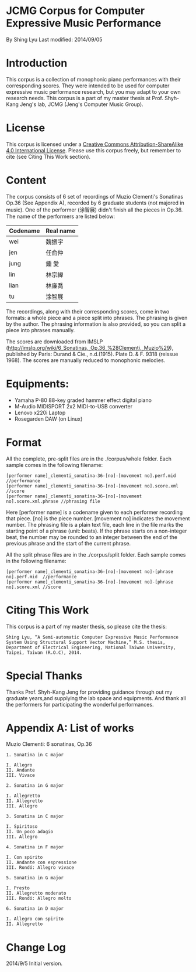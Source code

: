 JCMG Corpus for Computer Expressive Music Performance
======================================================
By Shing Lyu
Last modified: 2014/09/05

# Introduction

  This corpus is a collection of monophonic piano performances with their corresponding scores. They were intended to be used for computer expressive music performance research, but you may adapt to your own research needs. This corpus is a part of my master thesis at Prof. Shyh-Kang Jeng's lab, JCMG (Jeng's Computer Music Group). 

# License

  This corpus is licensed under a [Creative Commons Attribution-ShareAlike 4.0 International License](http://creativecommons.org/licenses/by-sa/4.0/).
  Please use this corpus freely, but remember to cite (see Citing This Work section).

# Content
  The corpus consists of 6 set of recordings of Muzio Clementi's Sonatinas Op.36 (See Appendix A), recorded by 6 graduate students (not majored in music).
One of the performer (涂智展) didn't finish all the pieces in Op.36. The name of the performers are listed below:

|Codename       |Real name|
|-------|-------------------|
|wei  	|	魏振宇|
|jen  	|	任俞仲|
|jung 	|	鍾  愛|
|lin  	|	林宗緯|
|lian 	|	林廉喬|
|tu   	|	涂智展|

  The recordings, along with their corresponding scores, come in two formats: a whole piece and a piece split into phrases. The phrasing is given by the author. The phrasing information is also provided, so you can split a piece into phrases manually.

  The scores are downloaded from IMSLP (http://imslp.org/wiki/6_Sonatinas,_Op.36_%28Clementi,_Muzio%29), published by Paris: Durand & Cie., n.d.(1915). Plate D. & F. 9318 (reissue 1968). The scores are manually reduced to monophonic melodies. 

# Equipments:
  * Yamaha P-80 88-key graded hammer effect digital piano
  * M-Audio MIDISPORT 2x2 MIDI-to-USB converter
  * Lenovo x220i Laptop
  * Rosegarden DAW (on Linux)





# Format

  All the complete, pre-split files are in the ./corpus/whole folder.
  Each sample comes in the following filename:

    [performer name]_clementi_sonatina-36-[no]-[movement no].perf.mid         //performance
    [performer name]_clementi_sonatina-36-[no]-[movement no].score.xml        //score
    [performer name]_clementi_sonatina-36-[no]-[movement no].score.xml.phrase //phrasing file

  Here [performer name] is a codename given to each performer recording that piece. [no] is the piece number. [movement no] indicates the movement number.
  The phrasing file is a plain text file, each line in the file marks the starting point of a phrase (unit: beats). If the phrase starts on a non-integer beat, the number may be rounded to an integer between the end of the previous phrase and the start of the current phrase.


  All the split phrase files are in the ./corpus/split folder.
  Each sample comes in the following filename:

    [performer name]_clementi_sonatina-36-[no]-[movement no]-[phrase no].perf.mid  //performance
    [performer name]_clementi_sonatina-36-[no]-[movement no]-[phrase no].score.xml //score
  

# Citing This Work

  This corpus is a part of my master thesis, so please cite the thesis:

    Shing Lyu, “A Semi-automatic Computer Expressive Music Performance System Using Structural Support Vector Machine,” M.S. thesis, Department of Electrical Engineering, National Taiwan University, Taipei, Taiwan (R.O.C), 2014. 

# Special Thanks

  Thanks Prof. Shyh-Kang Jeng for providing guidance through out my graduate years,and supplying the lab space and equipments. And thank all the performers for participating the wonderful performances.

# Appendix A: List of works
Muzio Clementi: 6 sonatinas, Op.36

    1. Sonatina in C major 

    I. Allegro 
    II. Andante 
    III. Vivace 

    2. Sonatina in G major 

    I. Allegretto 
    II. Allegretto 
    III. Allegro 

    3. Sonatina in C major 

    I. Spiritoso 
    II. Un poco adagio 
    III. Allegro 

    4. Sonatina in F major 

    I. Con spirito 
    II. Andante con espressione 
    III. Rondó: Allegro vivace 

    5. Sonatina in G major 

    I. Presto 
    II. Allegretto moderato 
    III. Rondó: Allegro molto 

    6. Sonatina in D major 

    I. Allegro con spirito 
    II. Allegretto 

# Change Log
2014/9/5	Initial version.
